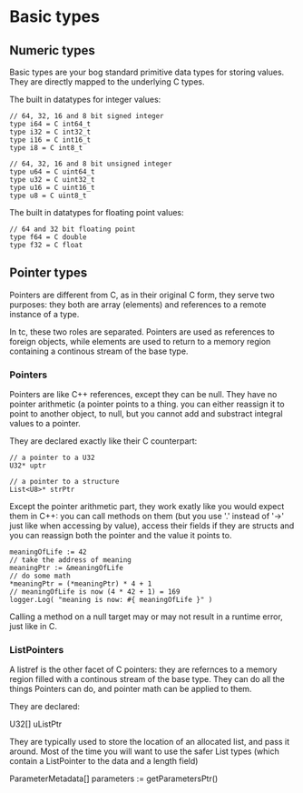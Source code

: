 Basic types
===========


Numeric types
-------------

Basic types are your bog standard primitive data types for storing
values. They are directly mapped to the underlying C types.

The built in datatypes for integer values:

    // 64, 32, 16 and 8 bit signed integer
    type i64 = C int64_t
    type i32 = C int32_t
    type i16 = C int16_t
    type i8 = C int8_t

    // 64, 32, 16 and 8 bit unsigned integer
    type u64 = C uint64_t
    type u32 = C uint32_t
    type u16 = C uint16_t
    type u8 = C uint8_t

The built in datatypes for floating point values:

    // 64 and 32 bit floating point
    type f64 = C double
    type f32 = C float


Pointer types
-------------

Pointers are different from C, as in their original C form, they serve
two purposes: they both are array (elements) and references to a remote
instance of a type.


In tc, these two roles are separated. Pointers are used as references to
foreign objects, while elements are used to return to a memory region
containing a continous stream of the base type.

### Pointers

Pointers are like C++ references, except they can be null. They have no
pointer arithmetic (a pointer points to a thing. you can either reassign
it to point to another object, to null, but you cannot add and substract
integral values to a pointer.

They are declared exactly like their C counterpart:

    // a pointer to a U32
    U32* uptr

    // a pointer to a structure
    List<U8>* strPtr

Except the pointer arithmetic part, they work exatly like you would expect
them in C++: you can call methods on them (but you use '.' instead of '->'
just like when accessing by value), access their fields if they are structs
and you can reassign both the pointer and the value it points to.

    meaningOfLife := 42
    // take the address of meaning
    meaningPtr := &meaningOfLife
    // do some math
    *meaningPtr = (*meaningPtr) * 4 + 1
    // meaningOfLife is now (4 * 42 + 1) = 169
    logger.Log( "meaning is now: #{ meaningOfLife }" )

Calling a method on a null target may or may not result in a runtime error,
just like in C.

### ListPointers

A listref is the other facet of C pointers: they are refernces to a memory region
filled with a continous stream of the base type. They can do all the things Pointers
can do, and pointer math can be applied to them.

They are declared:

  U32[] uListPtr


They are typically used to store the location of an allocated list, and pass it around.
Most of the time you will want to use the safer List<T> types (which contain a ListPointer
to the data and a length field)

  ParameterMetadata[] parameters := getParametersPtr()

  

